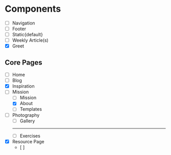# Components
- [ ] Navigation
- [ ] Footer
- [ ] Static{default}
- [ ] Weekly Article(s)
- [x] Greet
## Core Pages
- [ ] Home
- [ ] Blog
- [x] Inspiration
- [ ] Mission
  - [ ] Mission
  - [x] About
  - [ ] Templates
- [ ] Photography
  - [ ] Gallery
   ----
  - [ ] Exercises
- [x] Resource Page
  - [ ] 
